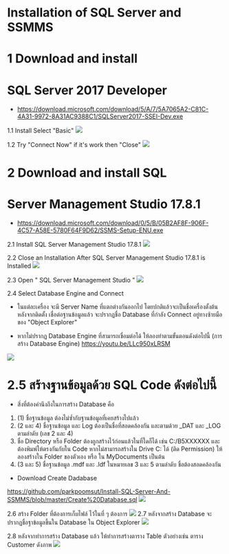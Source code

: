 # Installation of SQL Server and SSMMS

# 1 Download and install 
# SQL Server 2017 Developer
- https://download.microsoft.com/download/5/A/7/5A7065A2-C81C-4A31-9972-8A31AC9388C1/SQLServer2017-SSEI-Dev.exe

1.1 Install Select "Basic"
<img src="https://github.com/parkpoomsut/Install-SQL-Server-And-SSMMS/blob/master/assets/2018-08-22_14-29-37.gif?raw=true"/>

1.2 Try "Connect Now" if it's work then "Close"
<img src="https://github.com/parkpoomsut/Install-SQL-Server-And-SSMMS/blob/master/assets/CloseAfter.png?raw=true"/>


# 2 Download and install SQL
# Server Management Studio 17.8.1
- https://download.microsoft.com/download/0/5/B/05B2AF8F-906F-4C57-A58E-5780F64F9D62/SSMS-Setup-ENU.exe

2.1 Install SQL Server Management Studio 17.8.1
<img src="https://github.com/parkpoomsut/Install-SQL-Server-And-SSMMS/blob/master/assets/2.1install.png?raw=true"/>

2.2 Close an Installation After SQL Server Management Studio 17.8.1 is Installed
<img src="https://github.com/parkpoomsut/Install-SQL-Server-And-SSMMS/blob/master/assets/installisfinish.gif?raw=true"/>

2.3 Open " SQL Server Management Studio "
<img src="https://github.com/parkpoomsut/Install-SQL-Server-And-SSMMS/blob/master/assets/openapp.gif?raw=true"/>

2.4 Select Database Engine and Connect
- ในแต่ละเครื่อง จะมี Server Name ที่แตกต่างกันออกไป โดยปกติแล้วจะเป็นชื่อเครื่องตั้งต้น 
หลังจากติดตั้ง เชื่อต่อฐานข้อมูลแล้ว จะปรากฏชื่อ Database ที่กำลัง Connect อยู่ทางซ้ายมือของ "Object Explorer"
* หากไม่ปรากฏ Database Engine ที่สามารถเขื่อมต่อได้ ให้ลองทำตามขั้นตอนดังต่อไปนี้ (การสร้าง Database Engine)
https://youtu.be/LLc950xLRSM
<img src="https://github.com/parkpoomsut/Install-SQL-Server-And-SSMMS/blob/master/assets/databaseEngine.gif?raw=true"/>

# 2.5 สร้างฐานข้อมูลด้วย SQL Code ดังต่อไปนี้
- สิ่งที่ต้องคำนึงถึงในการสร้าง Database คือ
1. (1) ชื่อฐานข้อมูล ต้องไม่ซ้ำกับฐานข้อมูลที่เคยสร้างไปแล้ว
2. (2 และ 4) ชื่อฐานข้อมูล และ Log ต้องเป็นชื่อที่สอดคล้องกัน และตามด้วย _DAT และ _LOG ตามลำดับ (เลข 2 และ 4)
3. ชื่อ Directory หรือ Folder ต้องถูกสร้างไว้ก่อนแล้วในที่ใดก็ได้ เช่น C:/B5XXXXXX และต้องพิมพ์ให้ตรงกันกับใน Code
หากไม่สามารถสร้างใน Drive C: ได้ (ติด Permission) ให้ลองสร้างใน Folder ของตัวเอง หรือ ใน MyDocuments เป็นต้น
4. (3 และ 5) ชื่อฐานข้อมูล .mdf และ .ldf ในหมายเลข 3 และ 5 ตามลำดับ ชื่อต้องสอดคล้องกัน

- Download Create Dadabase

https://github.com/parkpoomsut/Install-SQL-Server-And-SSMMS/blob/master/Create%20Database.sql
<img src="https://github.com/parkpoomsut/Install-SQL-Server-And-SSMMS/blob/master/assets/CreateDatabase.png?raw=true"/>

2.6 สร้าง Folder ที่ต้องการเก็บไฟล์ ไว้ในที่ ๆ ต้องการ
<img src="https://github.com/parkpoomsut/Install-SQL-Server-And-SSMMS/blob/master/assets/CreateNewFolder.gif?raw=true"/>
2.7 หลังจากสร้าง Database จะปรากฏชื่อฐาข้อมูลขึ้นใน Database ใน Object Explorer
<img src="https://github.com/parkpoomsut/Install-SQL-Server-And-SSMMS/blob/master/assets/CreateDatabase.gif?raw=true"/>

2.8 หลังจากทำการสร้าง Database แล้ว ให้ทำการสร้างตาราง Table ตัวอย่างเช่น ตาราง Customer ดังภาพ
<img src="https://github.com/parkpoomsut/Install-SQL-Server-And-SSMMS/blob/master/assets/CreateTableGif.gif?raw=true"/>

